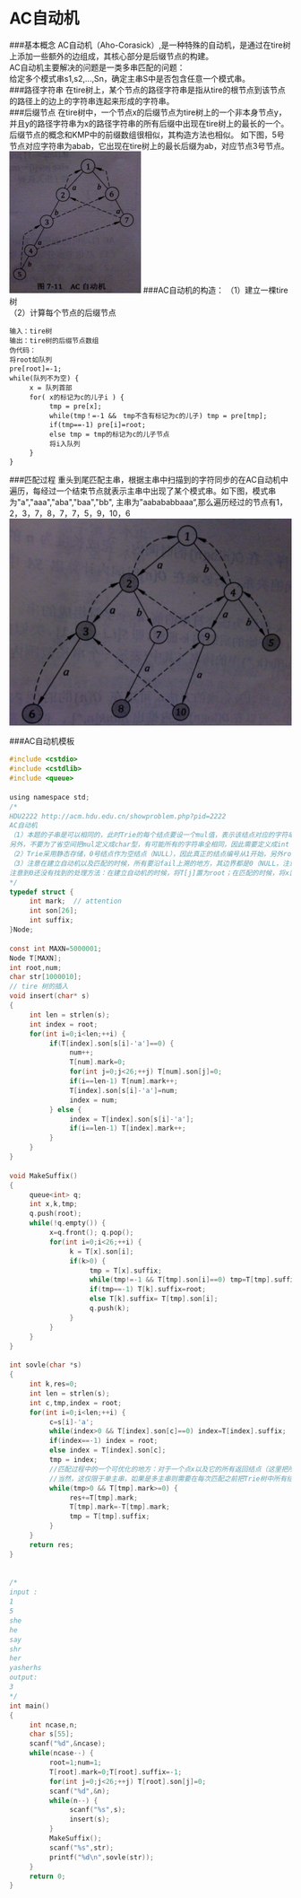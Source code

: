 AC自动机
============================
###基本概念
AC自动机（Aho-Corasick）,是一种特殊的自动机，是通过在tire树上添加一些额外的边组成，其核心部分是后缀节点的构建。<br/>
AC自动机主要解决的问题是一类多串匹配的问题：<br/>
给定多个模式串s1,s2,...,Sn，确定主串S中是否包含任意一个模式串。<br/>
###路径字符串
在tire树上，某个节点的路径字符串是指从tire的根节点到该节点的路径上的边上的字符串连起来形成的字符串。<br/>
###后缀节点
在tire树中，一个节点x的后缀节点为tire树上的一个非本身节点y，并且y的路径字符串为x的路径字符串的所有后缀中出现在tire树上的最长的一个。后缀节点的概念和KMP中的前缀数组很相似，其构造方法也相似。
如下图，5号节点对应字符串为abab，它出现在tire树上的最长后缀为ab，对应节点3号节点。<br/>
![ac1](https://github.com/cslilong/Algorithm/raw/master/%E5%AD%97%E7%AC%A6%E4%B8%B2/ac1.png)
###AC自动机的构造：
（1）建立一棵tire树<br/>
（2）计算每个节点的后缀节点<br/>
```
输入：tire树
输出：tire树的后缀节点数组
伪代码：
将root如队列
pre[root]=-1;
while(队列不为空) {
     x = 队列首部
     for( x的标记为c的儿子i ) {
          tmp = pre[x];
          while(tmp！=-1 &&　tmp不含有标记为c的儿子) tmp = pre[tmp];
          if(tmp==-1) pre[i]=root;
          else tmp = tmp的标记为c的儿子节点
          将i入队列     
     }
}
```
###匹配过程
重头到尾匹配主串，根据主串中扫描到的字符同步的在AC自动机中遍历，每经过一个结束节点就表示主串中出现了某个模式串。如下图，模式串为"a","aaa","aba","baa","bb", 主串为”aabababbaaa“,那么遍历经过的节点有1，2，3，7，8，7，7，5，9，10，6
![ac2](https://github.com/cslilong/Algorithm/raw/master/%E5%AD%97%E7%AC%A6%E4%B8%B2/ac2.png)

###AC自动机模板
```C
#include <cstdio>
#include <cstdlib>
#include <queue>

using namespace std;
/*
HDU2222 http://acm.hdu.edu.cn/showproblem.php?pid=2222
AC自动机
（1）本题的子串是可以相同的，此时Trie的每个结点要设一个mul值，表示该结点对应的字符串在所有子串中重复的次数，
另外，不要为了省空间把mul定义成char型，有可能所有的字符串全相同，因此需要定义成int（事实证明不会爆空间），这是本沙茶被折磨了这么久的主要原因；
（2）Trie采用静态存储，0号结点作为空结点（NULL），因此真正的结点编号从1开始，另外root一般都是1号结点；
（3）注意在建立自动机以及匹配的时候，所有要沿fail上溯的地方，其边界都是0（NULL，注意不是root）或者找到一个有对应子结点的结点。
注意到0还没有找到的处理方法：在建立自动机的时候，将T[j]置为root；在匹配的时候，将x置为root；
*/
typedef struct {
     int mark;  // attention
     int son[26];
     int suffix;
}Node;

const int MAXN=5000001;
Node T[MAXN];
int root,num;
char str[1000010];
// tire 树的插入
void insert(char* s)
{
     int len = strlen(s);
     int index = root;
     for(int i=0;i<len;++i) {
          if(T[index].son[s[i]-'a']==0) {
               num++;
               T[num].mark=0;
               for(int j=0;j<26;++j) T[num].son[j]=0;
               if(i==len-1) T[num].mark++;
               T[index].son[s[i]-'a']=num;
               index = num;
          } else {
               index = T[index].son[s[i]-'a'];
               if(i==len-1) T[index].mark++;
          }
     }    
}

void MakeSuffix()
{
     queue<int> q;
     int x,k,tmp;
     q.push(root);
     while(!q.empty()) {
          x=q.front(); q.pop();
          for(int i=0;i<26;++i) {
               k = T[x].son[i];
               if(k>0) {
                    tmp = T[x].suffix;
                    while(tmp!=-1 && T[tmp].son[i]==0) tmp=T[tmp].suffix;
                    if(tmp==-1) T[k].suffix=root;
                    else T[k].suffix= T[tmp].son[i];
                    q.push(k);
               }
          }
     }
}

int sovle(char *s)
{
     int k,res=0;
     int len = strlen(s);
     int c,tmp,index = root;
     for(int i=0;i<len;++i) {
          c=s[i]-'a';
          while(index>0 && T[index].son[c]==0) index=T[index].suffix;
          if(index==-1) index = root;
          else index = T[index].son[c];
          tmp = index;
          //匹配过程中的一个可优化的地方：对于一个点x以及它的所有返回结点（这里把所有沿着x的失败指针不断上溯直到root路径上的结点都称为返回结点），由于不可重复计数，可以将它们的mul值置为原来mul值的相反数（-mul），而不是0，表示该结点已经统计过。这样在下一次y的上溯过程中一旦发现一个mul值为负的点就不用继续上溯了，因为上面的点一定也已经统计过了。
          //当然，这仅限于单主串，如果是多主串则需要在每次匹配之前把Trie树中所有结点的mul值（如果是负数的的话）全部重新取反。为了节省时间，可以在匹配过程中把所有统计过的（mul值改为负数的）结点全部放进一个辅助的队列里，然后取反时只要处理队列中的结点就行了。
          while(tmp>0 && T[tmp].mark>=0) {
               res+=T[tmp].mark;
               T[tmp].mark=-T[tmp].mark;
               tmp = T[tmp].suffix;
          }
     }
     return res;
}


/*
input :
1
5
she
he
say
shr
her
yasherhs
output:
3
*/
int main()
{
     int ncase,n;
     char s[55];
     scanf("%d",&ncase);
     while(ncase--) {
          root=1;num=1;
          T[root].mark=0;T[root].suffix=-1;
          for(int j=0;j<26;++j) T[root].son[j]=0;
          scanf("%d",&n);
          while(n--) {
               scanf("%s",s);
               insert(s);
          }
          MakeSuffix();
          scanf("%s",str);
          printf("%d\n",sovle(str));
     }
     return 0;
}
````
